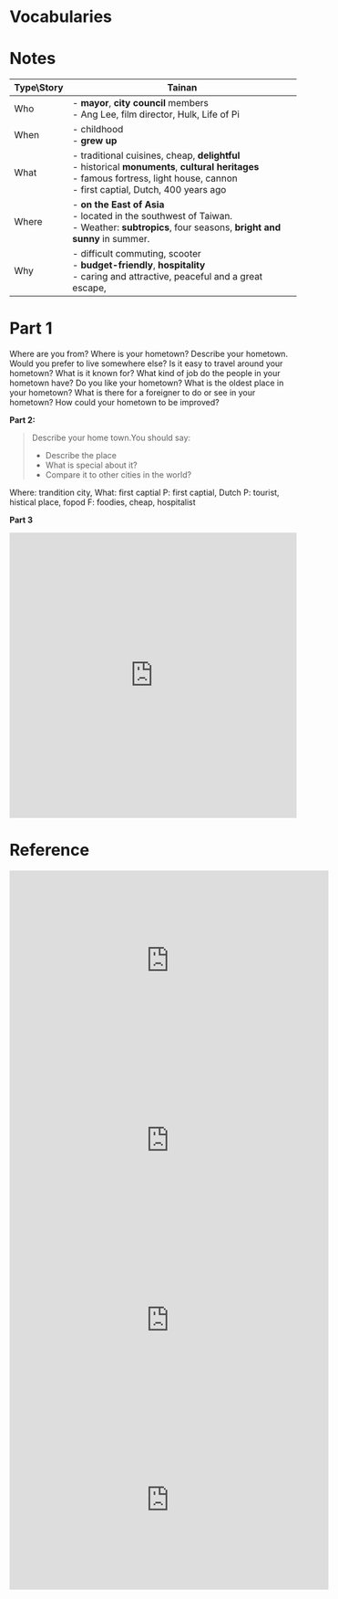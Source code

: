 Vocabularies
=============


Notes
=====

| Type\Story | Tainan                                                                                                                                                                                      |
| ---------- | ------------------------------------------------------------------------------------------------------------------------------------------------------------------------------------------- |
| Who        | - **mayor**, **city council** members <BR> - Ang Lee, film director, Hulk, Life of Pi                                                                                                       |
| When       | - childhood <BR> - **grew up**                                                                                                                                                              |
| What       | - traditional cuisines, cheap, **delightful** <BR> - historical **monuments**, **cultural heritages**<BR> - famous fortress, light house, cannon <BR> - first captial, Dutch, 400 years ago |
| Where      | - **on the East of Asia** <BR> - located in the southwest of Taiwan. <BR> - Weather: **subtropics**, four seasons, **bright and sunny** in summer.                                          |
| Why        | - difficult commuting, scooter <BR> -  **budget-friendly**, **hospitality** <BR> - caring and attractive, peaceful and a great escape,                                                      |

Part 1
======

Where are you from?
Where is your hometown?
Describe your hometown.
Would you prefer to live somewhere else?
Is it easy to travel around your hometown?
What is it known for?
What kind of job do the people in your hometown have?
Do you like your hometown?
What is the oldest place in your hometown?
What is there for a foreigner to do or see in your hometown?
How could your hometown to be improved?


**Part 2:**


> Describe your home town.You should say:
> -   Describe the place
> -   What is special about it?
> -   Compare it to other cities in the world?

Where: trandition city, 
What: first captial 
P: first captial, Dutch
P: tourist, histical place, fopod
F: foodies, cheap, hospitalist


**Part 3**

<iframe src="https://quizlet.com/521394090/flashcards/embed?i=7u4xy&x=1jj1" height="500" width="100%" style="border:0"></iframe>


Reference
========

<iframe width="560" height="315" src="https://www.youtube.com/embed/qb-m3tEW_as" frameborder="0" allow="accelerometer; autoplay; encrypted-media; gyroscope; picture-in-picture" allowfullscreen></iframe>


<iframe width="560" height="315" src="https://www.youtube.com/embed/XOJFzpykl4k" frameborder="0" allow="accelerometer; autoplay; encrypted-media; gyroscope; picture-in-picture" allowfullscreen></iframe>


<iframe width="560" height="315" src="https://www.youtube.com/embed/9eJyU7Ew2u8" frameborder="0" allow="accelerometer; autoplay; encrypted-media; gyroscope; picture-in-picture" allowfullscreen></iframe>

<iframe width="560" height="315" src="https://www.youtube.com/embed/t5NHnXR_Hrg" frameborder="0" allow="accelerometer; autoplay; encrypted-media; gyroscope; picture-in-picture" allowfullscreen></iframe>




<!--stackedit_data:
eyJoaXN0b3J5IjpbLTk3MjczNDIwM119
-->